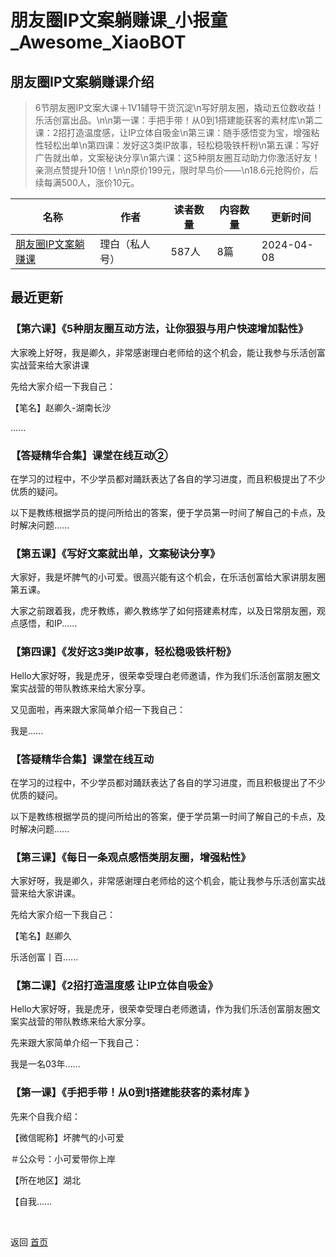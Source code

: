 # 朋友圈IP文案躺赚课_小报童_Awesome_XiaoBOT

## 朋友圈IP文案躺赚课介绍
> 6节朋友圈IP文案大课＋1V1辅导干货沉淀\n写好朋友圈，撬动五位数收益！乐活创富出品。\n\n第一课：手把手带！从0到1搭建能获客的素材库\n第二课：2招打造温度感，让IP立体自吸金\n第三课：随手感悟变为宝，增强粘性轻松出单\n第四课：发好这3类IP故事，轻松稳吸铁杆粉\n第五课：写好广告就出单，文案秘诀分享\n第六课：这5种朋友圈互动助力你激活好友！亲测点赞提升10倍！\n\n原价199元，限时早鸟价——\n18.6元抢购价，后续每满500人，涨价10元。  
  


|名称|作者|读者数量|内容数量|更新时间|
|---|---|---|---|---|
|[朋友圈IP文案躺赚课](https://xiaobot.net/p/lbpyqwa?refer=0b133df9-27dc-423b-8101-639049001c13)|理白（私人号）|587人|8篇|2024-04-08|

## 最近更新
### 【第六课】《5种朋友圈互动方法，让你狠狠与用户快速增加黏性》

大家晚上好呀，我是卿久，非常感谢理白老师给的这个机会，能让我参与乐活创富实战营来给大家讲课

先给大家介绍一下我自己：

【笔名】赵卿久-湖南长沙

......

### 【答疑精华合集】课堂在线互动②

在学习的过程中，不少学员都对踊跃表达了各自的学习进度，而且积极提出了不少优质的疑问。

以下是教练根据学员的提问所给出的答案，便于学员第一时间了解自己的卡点，及时解决问题......

### 【第五课】《写好文案就出单，文案秘诀分享》

大家好，我是坏脾气的小可爱。很高兴能有这个机会，在乐活创富给大家讲朋友圈第五课。

大家之前跟着我，虎牙教练，卿久教练学了如何搭建素材库，以及日常朋友圈，观点感悟，和IP......

### 【第四课】《发好这3类IP故事，轻松稳吸铁杆粉》

Hello大家好呀，我是虎牙，很荣幸受理白老师邀请，作为我们乐活创富朋友圈文案实战营的带队教练来给大家分享。

又见面啦，再来跟大家简单介绍一下我自己：

我是......

### 【答疑精华合集】课堂在线互动

在学习的过程中，不少学员都对踊跃表达了各自的学习进度，而且积极提出了不少优质的疑问。

以下是教练根据学员的提问所给出的答案，便于学员第一时间了解自己的卡点，及时解决问题......

### 【第三课】《每日一条观点感悟类朋友圈，增强粘性》

大家好呀，我是卿久，非常感谢理白老师给的这个机会，能让我参与乐活创富实战营来给大家讲课。

先给大家介绍一下我自己：

【笔名】赵卿久

乐活创富丨百......

### 【第二课】《2招打造温度感 让IP立体自吸金》

Hello大家好呀，我是虎牙，很荣幸受理白老师邀请，作为我们乐活创富朋友圈文案实战营的带队教练来给大家分享。

先来跟大家简单介绍一下我自己：

我是一名03年......

### 【第一课】《手把手带！从0到1搭建能获客的素材库 》

先来个自我介绍：

【微信昵称】坏脾气的小可爱

＃公众号：小可爱带你上岸

 【所在地区】湖北

【自我......


<a href="https://github.com/Reno9527/awesome-xiaobot" style="color: white; text-decoration: none;">awesome-xiaobot</a>

返回 [首页](../README.md)
